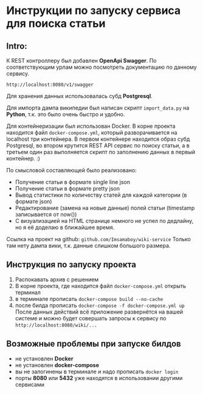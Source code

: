 # Инструкции по запуску сервиса для поиска статьи

## Intro:
К REST контроллеру был добавлен **OpenApi Swagger**. По соответствующим урлам можно посмотреть документацию по данному сервису.
```
http://localhost:8080/v1/swagger
```
Для хранения данных использовалась субд **Postgresql**. 

Для импорта дампа википедии был написан скрипт ```import_data.py``` на **Python**, т.к. это было очень быстро и удобно. 

Для контейнеризации был использован Docker. В корне проекта находится файл ```docker-compose.yml```, который разворачивается на localhost три контейнера.
В первом контейнере находится образ субд Postgresql, во втором крутится REST API сервис по поиску статьи, а в третьeм один раз выполняется скрипт по заполнению данных в первый контейнер. :)

По смысловой составляющей было реализовано:
- Получение статьи в формате single line json
- Получение статьи в формате pretty json
- Вывод статистики по количеству статей для каждой категории (в формате json)
- Редактирование (замена на новые данные) полей статьи (timestamp записывается от now())
- С визуализацией на HTML странице немного не успел по дедлайну, но я её доделаю в ближайшее время.

Ссылка на проект на github: ```github.com/Imsamaboy/wiki-service```
Только там нету дампа вики, т.к. данные слишком большого размера.

## Инструкция по запуску проекта
1. Распокавать архив с решением
2. В корне проекта, где находится файл ```docker-compose.yml``` открыть терминал
3. в терминале прописать ```docker-compose build --no-cache```
4. после билда прописать ```docker-compose -f docker-compose.yml up```
После данных действий всё приложение развернётся на вашей системе и можно будет совершать запросы к сервису по ```http://localhost:8080/wiki/...```

## Возможные проблемы при запуске билдов
- не установлен **Docker**
- не установлен **docker-compose**
- вы не залогинены в терминале и надо прописать ```docker login```
- порты **8080** или **5432** уже находятся в использовании другими сервисами